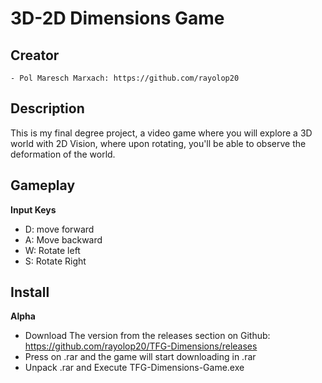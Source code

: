 # 3D-2D Dimensions Game

## Creator
    - Pol Maresch Marxach: https://github.com/rayolop20

## Description
This is my final degree project, a video game where you will explore a 3D world with 2D Vision, where upon rotating, you'll be able to observe the deformation of the world.

## Gameplay
**Input Keys**
- D: move forward
- A: Move backward
- W: Rotate left
- S: Rotate Right

## Install
**Alpha**
- Download The version from the releases section on Github: https://github.com/rayolop20/TFG-Dimensions/releases
- Press on .rar and the game will start downloading in .rar
- Unpack .rar and Execute TFG-Dimensions-Game.exe
